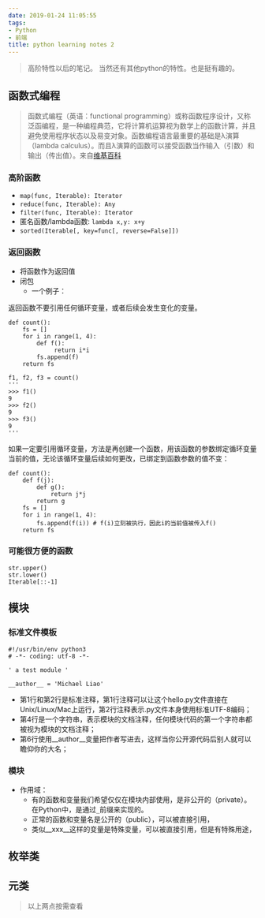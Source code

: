 ```yaml
---
date: 2019-01-24 11:05:55
tags:
- Python
- 前端
title: python learning notes 2
---
```


> 高阶特性以后的笔记。
> 当然还有其他python的特性。也是挺有趣的。

<!-- more -->

## 函数式编程

> 函数式编程（英语：functional programming）或称函数程序设计，又称泛函编程，是一种编程典范，它将计算机运算视为数学上的函数计算，并且避免使用程序状态以及易变对象。函数编程语言最重要的基础是λ演算（lambda calculus）。而且λ演算的函数可以接受函数当作输入（引数）和输出（传出值）。来自[维基百科](https://zh.wikipedia.org/zh-cn/%E5%87%BD%E6%95%B8%E7%A8%8B%E5%BC%8F%E8%AA%9E%E8%A8%80)

### 高阶函数

* `map(func, Iterable): Iterator`
* `reduce(func, Iterable): Any`
* `filter(func, Iterable): Iterator`
* 匿名函数/lambda函数: `lambda x,y: x+y`
* `sorted(Iterable[, key=func[, reverse=False]])`

### 返回函数

* 将函数作为返回值
* 闭包
  * 一个例子：
  
返回函数不要引用任何循环变量，或者后续会发生变化的变量。

````
def count():
    fs = []
    for i in range(1, 4):
        def f():
             return i*i
        fs.append(f)
    return fs

f1, f2, f3 = count()
'''
>>> f1()
9
>>> f2()
9
>>> f3()
9
'''
````

如果一定要引用循环变量，方法是再创建一个函数，用该函数的参数绑定循环变量当前的值，无论该循环变量后续如何更改，已绑定到函数参数的值不变：

````
def count():
    def f(j):
        def g():
            return j*j
        return g
    fs = []
    for i in range(1, 4):
        fs.append(f(i)) # f(i)立刻被执行，因此i的当前值被传入f()
    return fs
````

### 可能很方便的函数

````
str.upper()
str.lower()
Iterable[::-1]
````

## 模块

### 标准文件模板

````
#!/usr/bin/env python3
# -*- coding: utf-8 -*-

' a test module '

__author__ = 'Michael Liao'
````

* 第1行和第2行是标准注释，第1行注释可以让这个hello.py文件直接在Unix/Linux/Mac上运行，第2行注释表示.py文件本身使用标准UTF-8编码；
* 第4行是一个字符串，表示模块的文档注释，任何模块代码的第一个字符串都被视为模块的文档注释；
* 第6行使用__author__变量把作者写进去，这样当你公开源代码后别人就可以瞻仰你的大名；

### 模块

* 作用域：
  * 有的函数和变量我们希望仅仅在模块内部使用，是非公开的（private）。在Python中，是通过`_`前缀来实现的。
  * 正常的函数和变量名是公开的（public），可以被直接引用，
  * 类似__xxx__这样的变量是特殊变量，可以被直接引用，但是有特殊用途，

## 枚举类

## 元类

> 以上两点按需查看